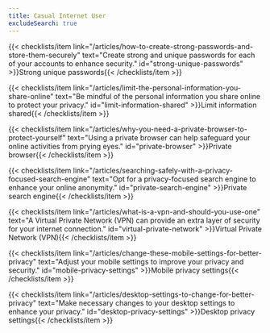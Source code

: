 ```yaml
---
title: Casual Internet User
excludeSearch: true
---
```

{{< checklists/item link="/articles/how-to-create-strong-passwords-and-store-them-securely" text="Create strong and unique passwords for each of your accounts to enhance security." id="strong-unique-passwords" >}}Strong unique passwords{{< /checklists/item >}}

{{< checklists/item link="/articles/limit-the-personal-information-you-share-online" text="Be mindful of the personal information you share online to protect your privacy." id="limit-information-shared" >}}Limit information shared{{< /checklists/item >}}

{{< checklists/item link="/articles/why-you-need-a-private-browser-to-protect-yourself" text="Using a private browser can help safeguard your online activities from prying eyes." id="private-browser" >}}Private browser{{< /checklists/item >}}

{{< checklists/item link="/articles/searching-safely-with-a-privacy-focused-search-engine" text="Opt for a privacy-focused search engine to enhance your online anonymity." id="private-search-engine" >}}Private search engine{{< /checklists/item >}}

{{< checklists/item link="/articles/what-is-a-vpn-and-should-you-use-one" text="A Virtual Private Network (VPN) can provide an extra layer of security for your internet connection." id="virtual-private-network" >}}Virtual Private Network (VPN){{< /checklists/item >}}

{{< checklists/item link="/articles/change-these-mobile-settings-for-better-privacy" text="Adjust your mobile settings to improve your privacy and security." id="mobile-privacy-settings" >}}Mobile privacy settings{{< /checklists/item >}}

{{< checklists/item link="/articles/desktop-settings-to-change-for-better-privacy" text="Make necessary changes to your desktop settings to enhance your privacy." id="desktop-privacy-settings" >}}Desktop privacy settings{{< /checklists/item >}}